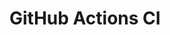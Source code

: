 # GitHub Actions CI



































































































































